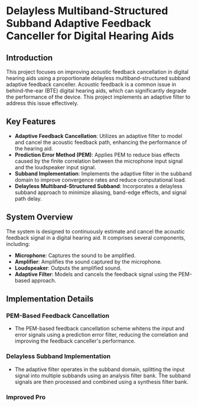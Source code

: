 # Delayless Multiband-Structured Subband Adaptive Feedback Canceller for Digital Hearing Aids

## Introduction
This project focuses on improving acoustic feedback cancellation in digital hearing aids using a proportionate delayless multiband-structured subband adaptive feedback canceller. Acoustic feedback is a common issue in behind-the-ear (BTE) digital hearing aids, which can significantly degrade the performance of the device. This project implements an adaptive filter to address this issue effectively.

## Key Features
- **Adaptive Feedback Cancellation**: Utilizes an adaptive filter to model and cancel the acoustic feedback path, enhancing the performance of the hearing aid.
- **Prediction Error Method (PEM)**: Applies PEM to reduce bias effects caused by the finite correlation between the microphone input signal and the loudspeaker input signal.
- **Subband Implementation**: Implements the adaptive filter in the subband domain to improve convergence rates and reduce computational load.
- **Delayless Multiband-Structured Subband**: Incorporates a delayless subband approach to minimize aliasing, band-edge effects, and signal path delay.

## System Overview
The system is designed to continuously estimate and cancel the acoustic feedback signal in a digital hearing aid. It comprises several components, including:
- **Microphone**: Captures the sound to be amplified.
- **Amplifier**: Amplifies the sound captured by the microphone.
- **Loudspeaker**: Outputs the amplified sound.
- **Adaptive Filter**: Models and cancels the feedback signal using the PEM-based approach.

## Implementation Details
### PEM-Based Feedback Cancellation
- The PEM-based feedback cancellation scheme whitens the input and error signals using a prediction error filter, reducing the correlation and improving the feedback canceller's performance.

### Delayless Subband Implementation
- The adaptive filter operates in the subband domain, splitting the input signal into multiple subbands using an analysis filter bank. The subband signals are then processed and combined using a synthesis filter bank.

### Improved Pro
